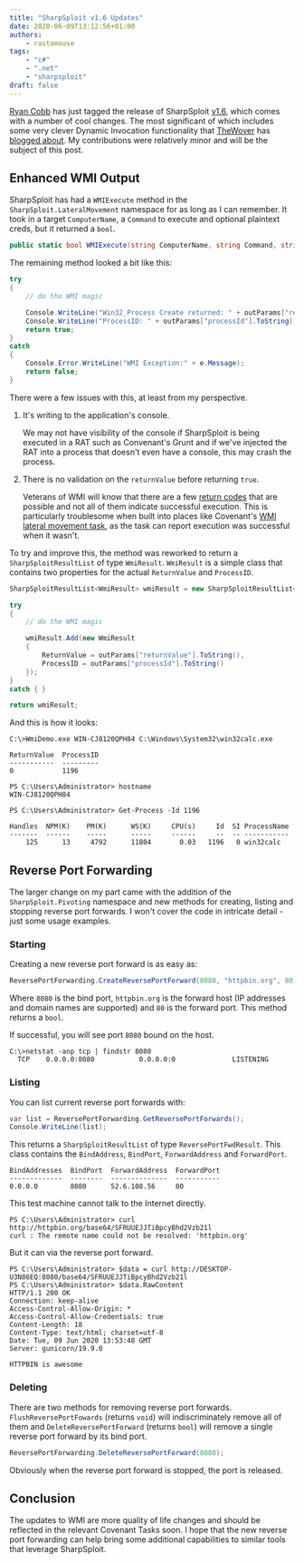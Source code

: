 ```yaml
---
title: "SharpSploit v1.6 Updates"
date: 2020-06-09T13:12:56+01:00
authors:
    - rastamouse
tags:
    - "c#"
    - ".net"
    - "sharpsploit"
draft: false
---
```


[Ryan Cobb](https://twitter.com/cobbr_io) has just tagged the release of SharpSploit [v1.6](https://github.com/cobbr/SharpSploit/releases/tag/v1.6), which comes with a number of cool changes.  The most significant of which includes some very clever Dynamic Invocation functionality that [TheWover](https://twitter.com/TheRealWover) has [blogged about](https://thewover.github.io/Dynamic-Invoke/).  My contributions were relatively minor and will be the subject of this post.

## Enhanced WMI Output

SharpSploit has had a `WMIExecute` method in the `SharpSploit.LateralMovement` namespace for as long as I can remember.  It took in a target `ComputerName`, a `Command` to execute and optional plaintext creds, but it returned a `bool`.

```c#
public static bool WMIExecute(string ComputerName, string Command, string Username = "", string Password = "")
```

The remaining method looked a bit like this:

```c#
try
{
    // do the WMI magic

    Console.WriteLine("Win32_Process Create returned: " + outParams["returnValue"].ToString());
    Console.WriteLine("ProcessID: " + outParams["processId"].ToString());
    return true;
}
catch
{
    Console.Error.WriteLine("WMI Exception:" + e.Message);
    return false;
}
```

There were a few issues with this, at least from my perspective.

1. It's writing to the application's console.

    We may not have visibility of the console if SharpSploit is being executed in a RAT such as Convenant's Grunt and if we've injected the RAT into a process that doesn't even have a console, this may crash the process.

2. There is no validation on the `returnValue` before returning `true`.

    Veterans of WMI will know that there are a few [return codes](https://docs.microsoft.com/en-us/windows/win32/wmisdk/wmi-return-codes) that are possible and not all of them indicate successful execution.  This is particularly troublesome when built into places like Covenant's [WMI lateral movement task](https://github.com/cobbr/Covenant/blob/master/Covenant/Data/Tasks/SharpSploit.LateralMovement.yaml#L24-L31), as the task can report execution was successful when it wasn't.

To try and improve this, the method was reworked to return a `SharpSploitResultList` of type `WmiResult`.  `WmiResult` is a simple class that contains two properties for the actual `ReturnValue` and `ProcessID`.

```c#
SharpSploitResultList<WmiResult> wmiResult = new SharpSploitResultList<WmiResult>();

try
{
    // do the WMI magic

    wmiResult.Add(new WmiResult
    {
        ReturnValue = outParams["returnValue"].ToString(),
        ProcessID = outParams["processId"].ToString()
    });
}
catch { }

return wmiResult;
```

And this is how it looks:

```text
C:\>WmiDemo.exe WIN-CJ8120QPH84 C:\Windows\System32\win32calc.exe

ReturnValue  ProcessID
-----------  ---------
0            1196
```

```text
PS C:\Users\Administrator> hostname
WIN-CJ8120QPH84

PS C:\Users\Administrator> Get-Process -Id 1196

Handles  NPM(K)    PM(K)      WS(K)     CPU(s)     Id  SI ProcessName
-------  ------    -----      -----     ------     --  -- -----------
    125      13     4792      11804       0.03   1196   0 win32calc
```

## Reverse Port Forwarding

The larger change on my part came with the addition of the `SharpSploit.Pivoting` namespace and new methods for creating, listing and stopping reverse port forwards.  I won't cover the code in intricate detail - just some usage examples.

### Starting

Creating a new reverse port forward is as easy as:

```c#
ReversePortForwarding.CreateReversePortForward(8080, "httpbin.org", 80);
```

Where `8080` is the bind port, `httpbin.org` is the forward host (IP addresses and domain names are supported) and `80` is the forward port. This method returns a `bool`.

If successful, you will see port `8080` bound on the host.

```text
C:\>netstat -anp tcp | findstr 8080
  TCP    0.0.0.0:8080           0.0.0.0:0              LISTENING
```

### Listing

You can list current reverse port forwards with:

```c#
var list = ReversePortForwarding.GetReversePortForwards();
Console.WriteLine(list);
```

This returns a `SharpSploitResultList` of type `ReversePortFwdResult`. This class contains the `BindAddress`, `BindPort`, `ForwardAddress` and `ForwardPort`.

```text
BindAddresses  BindPort  ForwardAddress  ForwardPort
-------------  --------  --------------  -----------
0.0.0.0        8080      52.6.108.56     80
```

This test machine cannot talk to the Internet directly.

```text
PS C:\Users\Administrator> curl http://httpbin.org/base64/SFRUUEJJTiBpcyBhd2Vzb21l
curl : The remote name could not be resolved: 'httpbin.org'
```

But it can via the reverse port forward.

```text
PS C:\Users\Administrator> $data = curl http://DESKTOP-U3N86EQ:8080/base64/SFRUUEJJTiBpcyBhd2Vzb21l
PS C:\Users\Administrator> $data.RawContent
HTTP/1.1 200 OK
Connection: keep-alive
Access-Control-Allow-Origin: *
Access-Control-Allow-Credentials: true
Content-Length: 18
Content-Type: text/html; charset=utf-8
Date: Tue, 09 Jun 2020 13:53:48 GMT
Server: gunicorn/19.9.0

HTTPBIN is awesome
```

### Deleting

There are two methods for removing reverse port forwards.  `FlushReversePortFowards` (returns `void`) will indiscriminately remove all of them and `DeleteReversePortForward` (returns `bool`) will remove a single reverse port forward by its bind port.

```c#
ReversePortForwarding.DeleteReversePortForward(8080);
```

Obviously when the reverse port forward is stopped, the port is released.

## Conclusion

The updates to WMI are more quality of life changes and should be reflected in the relevant Covenant Tasks soon.  I hope that the new reverse port forwarding can help bring some additional capabilities to similar tools that leverage SharpSploit.
